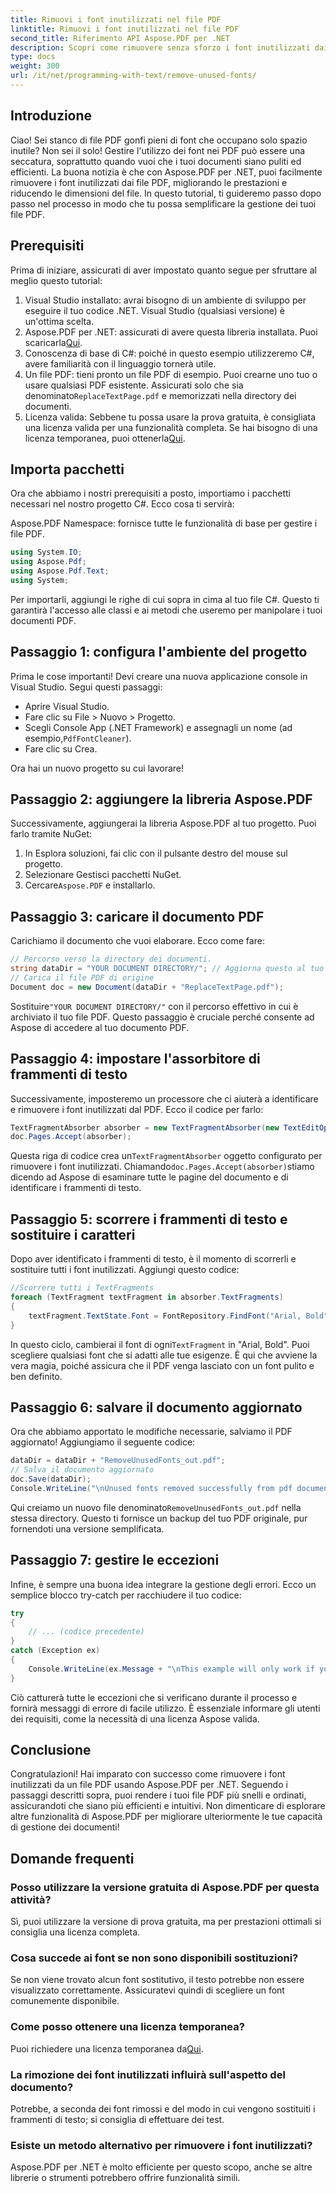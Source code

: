 ```yaml
---
title: Rimuovi i font inutilizzati nel file PDF
linktitle: Rimuovi i font inutilizzati nel file PDF
second_title: Riferimento API Aspose.PDF per .NET
description: Scopri come rimuovere senza sforzo i font inutilizzati dai file PDF utilizzando Aspose.PDF per .NET. Migliora le prestazioni e riduci le dimensioni dei file.
type: docs
weight: 300
url: /it/net/programming-with-text/remove-unused-fonts/
---
```

## Introduzione

Ciao! Sei stanco di file PDF gonfi pieni di font che occupano solo spazio inutile? Non sei il solo! Gestire l'utilizzo dei font nei PDF può essere una seccatura, soprattutto quando vuoi che i tuoi documenti siano puliti ed efficienti. La buona notizia è che con Aspose.PDF per .NET, puoi facilmente rimuovere i font inutilizzati dai file PDF, migliorando le prestazioni e riducendo le dimensioni del file. In questo tutorial, ti guideremo passo dopo passo nel processo in modo che tu possa semplificare la gestione dei tuoi file PDF.

## Prerequisiti

Prima di iniziare, assicurati di aver impostato quanto segue per sfruttare al meglio questo tutorial:

1. Visual Studio installato: avrai bisogno di un ambiente di sviluppo per eseguire il tuo codice .NET. Visual Studio (qualsiasi versione) è un'ottima scelta.
2.  Aspose.PDF per .NET: assicurati di avere questa libreria installata. Puoi scaricarla[Qui](https://releases.aspose.com/pdf/net/).
3. Conoscenza di base di C#: poiché in questo esempio utilizzeremo C#, avere familiarità con il linguaggio tornerà utile.
4. Un file PDF: tieni pronto un file PDF di esempio. Puoi crearne uno tuo o usare qualsiasi PDF esistente. Assicurati solo che sia denominato`ReplaceTextPage.pdf` e memorizzati nella directory dei documenti.
5.  Licenza valida: Sebbene tu possa usare la prova gratuita, è consigliata una licenza valida per una funzionalità completa. Se hai bisogno di una licenza temporanea, puoi ottenerla[Qui](https://purchase.aspose.com/temporary-license/).

## Importa pacchetti

Ora che abbiamo i nostri prerequisiti a posto, importiamo i pacchetti necessari nel nostro progetto C#. Ecco cosa ti servirà:

Aspose.PDF Namespace: fornisce tutte le funzionalità di base per gestire i file PDF.

```csharp
using System.IO;
using Aspose.Pdf;
using Aspose.Pdf.Text;
using System;
```

Per importarli, aggiungi le righe di cui sopra in cima al tuo file C#. Questo ti garantirà l'accesso alle classi e ai metodi che useremo per manipolare i tuoi documenti PDF.

## Passaggio 1: configura l'ambiente del progetto

Prima le cose importanti! Devi creare una nuova applicazione console in Visual Studio. Segui questi passaggi:

- Aprire Visual Studio.
- Fare clic su File > Nuovo > Progetto.
-  Scegli Console App (.NET Framework) e assegnagli un nome (ad esempio,`PdfFontCleaner`).
- Fare clic su Crea.

Ora hai un nuovo progetto su cui lavorare!

## Passaggio 2: aggiungere la libreria Aspose.PDF

Successivamente, aggiungerai la libreria Aspose.PDF al tuo progetto. Puoi farlo tramite NuGet:

1. In Esplora soluzioni, fai clic con il pulsante destro del mouse sul progetto.
2. Selezionare Gestisci pacchetti NuGet.
3.  Cercare`Aspose.PDF` e installarlo.

## Passaggio 3: caricare il documento PDF

Carichiamo il documento che vuoi elaborare. Ecco come fare:

```csharp
// Percorso verso la directory dei documenti.
string dataDir = "YOUR DOCUMENT DIRECTORY/"; // Aggiorna questo al tuo percorso
// Carica il file PDF di origine
Document doc = new Document(dataDir + "ReplaceTextPage.pdf");
```

 Sostituire`"YOUR DOCUMENT DIRECTORY/"` con il percorso effettivo in cui è archiviato il tuo file PDF. Questo passaggio è cruciale perché consente ad Aspose di accedere al tuo documento PDF. 

## Passaggio 4: impostare l'assorbitore di frammenti di testo

Successivamente, imposteremo un processore che ci aiuterà a identificare e rimuovere i font inutilizzati dal PDF. Ecco il codice per farlo:

```csharp
TextFragmentAbsorber absorber = new TextFragmentAbsorber(new TextEditOptions(TextEditOptions.FontReplace.RemoveUnusedFonts));
doc.Pages.Accept(absorber);
```

 Questa riga di codice crea un`TextFragmentAbsorber` oggetto configurato per rimuovere i font inutilizzati. Chiamando`doc.Pages.Accept(absorber)`stiamo dicendo ad Aspose di esaminare tutte le pagine del documento e di identificare i frammenti di testo.

## Passaggio 5: scorrere i frammenti di testo e sostituire i caratteri

Dopo aver identificato i frammenti di testo, è il momento di scorrerli e sostituire tutti i font inutilizzati. Aggiungi questo codice:

```csharp
//Scorrere tutti i TextFragments
foreach (TextFragment textFragment in absorber.TextFragments)
{
    textFragment.TextState.Font = FontRepository.FindFont("Arial, Bold");
}
```

 In questo ciclo, cambierai il font di ogni`TextFragment` in "Arial, Bold". Puoi scegliere qualsiasi font che si adatti alle tue esigenze. È qui che avviene la vera magia, poiché assicura che il PDF venga lasciato con un font pulito e ben definito.

## Passaggio 6: salvare il documento aggiornato

Ora che abbiamo apportato le modifiche necessarie, salviamo il PDF aggiornato! Aggiungiamo il seguente codice:

```csharp
dataDir = dataDir + "RemoveUnusedFonts_out.pdf";
// Salva il documento aggiornato
doc.Save(dataDir);
Console.WriteLine("\nUnused fonts removed successfully from pdf document.\nFile saved at " + dataDir);
```

 Qui creiamo un nuovo file denominato`RemoveUnusedFonts_out.pdf` nella stessa directory. Questo ti fornisce un backup del tuo PDF originale, pur fornendoti una versione semplificata.

## Passaggio 7: gestire le eccezioni

Infine, è sempre una buona idea integrare la gestione degli errori. Ecco un semplice blocco try-catch per racchiudere il tuo codice:

```csharp
try
{
    // ... (codice precedente)
}
catch (Exception ex)
{
    Console.WriteLine(ex.Message + "\nThis example will only work if you apply a valid Aspose License. You can purchase full license or get 30-day temporary license from https://acquisto.aspose.com.");
}
```

Ciò catturerà tutte le eccezioni che si verificano durante il processo e fornirà messaggi di errore di facile utilizzo. È essenziale informare gli utenti dei requisiti, come la necessità di una licenza Aspose valida.

## Conclusione

Congratulazioni! Hai imparato con successo come rimuovere i font inutilizzati da un file PDF usando Aspose.PDF per .NET. Seguendo i passaggi descritti sopra, puoi rendere i tuoi file PDF più snelli e ordinati, assicurandoti che siano più efficienti e intuitivi. Non dimenticare di esplorare altre funzionalità di Aspose.PDF per migliorare ulteriormente le tue capacità di gestione dei documenti!

## Domande frequenti

### Posso utilizzare la versione gratuita di Aspose.PDF per questa attività?
Sì, puoi utilizzare la versione di prova gratuita, ma per prestazioni ottimali si consiglia una licenza completa.

### Cosa succede ai font se non sono disponibili sostituzioni?
Se non viene trovato alcun font sostitutivo, il testo potrebbe non essere visualizzato correttamente. Assicuratevi quindi di scegliere un font comunemente disponibile.

### Come posso ottenere una licenza temporanea?
 Puoi richiedere una licenza temporanea da[Qui](https://purchase.aspose.com/temporary-license/).

### La rimozione dei font inutilizzati influirà sull'aspetto del documento?
Potrebbe, a seconda dei font rimossi e del modo in cui vengono sostituiti i frammenti di testo; si consiglia di effettuare dei test.

### Esiste un metodo alternativo per rimuovere i font inutilizzati?
Aspose.PDF per .NET è molto efficiente per questo scopo, anche se altre librerie o strumenti potrebbero offrire funzionalità simili.